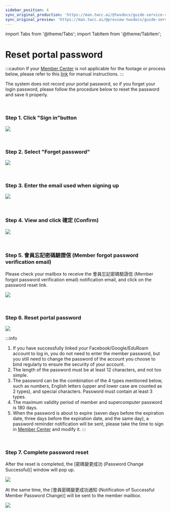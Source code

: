 ```yaml
---
sidebar_position: 4
sync_original_production: 'https://man.twcc.ai/@twsdocs/guide-service-reset-portal-pwd-en' 
sync_original_preview: 'https://man.twcc.ai/@preview-twsdocs/guide-service-reset-portal-pwd-en' 
---
```


import Tabs from '@theme/Tabs';
import TabItem from '@theme/TabItem';

# Reset portal password

:::caution
If your [<ins>Member Center<i class="fa fa-question-circle fa-question-circle-for-service" aria-hidden="true"></i></ins>](https://man.twcc.ai/@twsdocs/howto-service-access-service-zh) is not applicable for the footage or process below, please refer to this <i class="fa fa-sign-out" aria-hidden="true"></i> [<ins>link</ins>](https://man.twcc.ai/@twsdocs/doc-mber-pjct-blng-main-zh/https%3A%2F%2Fman.twcc.ai%2F%40twsdocs%2Fguide-service-signup-zh) for manual instructions.
:::

The system does not record your portal password, so if you forget your login password, please follow the procedure below to reset the password and save it properly.

<br/>

### Step 1. Click "Sign in"button

![](https://cos.twcc.ai/SYS-MANUAL/uploads/upload_853120d4e493cbf9a6ceef3b484ade81.png)

<br/>

### Step 2. Select "Forget password"

![](https://cos.twcc.ai/SYS-MANUAL/uploads/upload_8730e798e1aa4e56e410a8e326b4c08c.png)

<br/>

### Step 3. Enter the email used when signing up

![](https://cos.twcc.ai/SYS-MANUAL/uploads/upload_1f1bea7dce960651722bc7fa5c1f8035.png)

<br/>

### Step 4. View and click 確定 (Confirm)

![](https://cos.twcc.ai/SYS-MANUAL/uploads/upload_7c4240dcc2e43fde17a16e4d275cd8b7.png)

<br/>

### Step 5. 會員忘記密碼驗證信 (Member forgot password verification email)

Please check your mailbox to receive the 會員忘記密碼驗證信 (Member forgot password verification email) notification email, and click on the password reset link.

![](https://cos.twcc.ai/SYS-MANUAL/uploads/upload_d8655b4f0c8a1b70ef6c9fea5a834e7d.png)

<br/>

### Step 6. Reset portal password

![](https://cos.twcc.ai/SYS-MANUAL/uploads/upload_34ef1664b84a8182be9f3eda39a58ef5.png)

:::info
1. If you have successfully linked your Facebook/Google/EduRoam account to log in, you do not need to enter the member password, but you still need to change the password of the account you choose to bind regularly to ensure the security of your account.
2. The length of the password must be at least 12 characters, and not too simple.
3. The  password can be the combination of the 4 types mentioned below, such as numbers, English letters (upper and lower case are counted as 2 types), and special characters. Password must contain at least 3 types.
4. The maximum validity period of member and supercomputer password is 180 days.
5. When the password is about to expire (seven days before the expiration date, three days before the expiration date, and the same day), a password reminder notification will be sent, please take the time to sign in [<ins>Member Center<i class="fa fa-question-circle fa-question-circle-for-service" aria-hidden="true"></i></ins>](https://man.twcc.ai/@twsdocs/howto-service-access-service-zh) and modify it.
:::

<br/>

### Step 7. Complete password reset

After the reset is completed, the [密碼變更成功 (Password Change Successful)] window will pop up.

![](https://cos.twcc.ai/SYS-MANUAL/uploads/upload_2fdf8910f00f97f1008ab43e5faf6830.png)

At the same time, the [會員密碼變更成功通知 (Notification of Successful Member Password Change)] will be sent to the member mailbox.

![](https://cos.twcc.ai/SYS-MANUAL/uploads/upload_75a388d812abe9a1977cc25a424926ab.png)